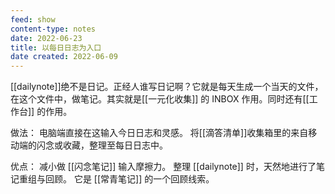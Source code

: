 ```yaml
---
feed: show
content-type: notes
date: 2022-06-23
title: 以每日日志为入口
date created: 2022-06-09
---
```


[[dailynote]]绝不是日记。正经人谁写日记啊？它就是每天生成一个当天的文件，在这个文件中，做笔记。其实就是[[一元化收集]] 的 INBOX 作用。同时还有[[工作台]] 的作用。

做法：
电脑端直接在这输入今日日志和灵感。
将[[滴答清单]]收集箱里的来自移动端的闪念或收藏，整理至每日日志中。

优点：
减小做 [[闪念笔记]] 输入摩擦力。
整理 [[dailynote]] 时，天然地进行了笔记重组与回顾。
它是 [[常青笔记]] 的一个回顾线索。



